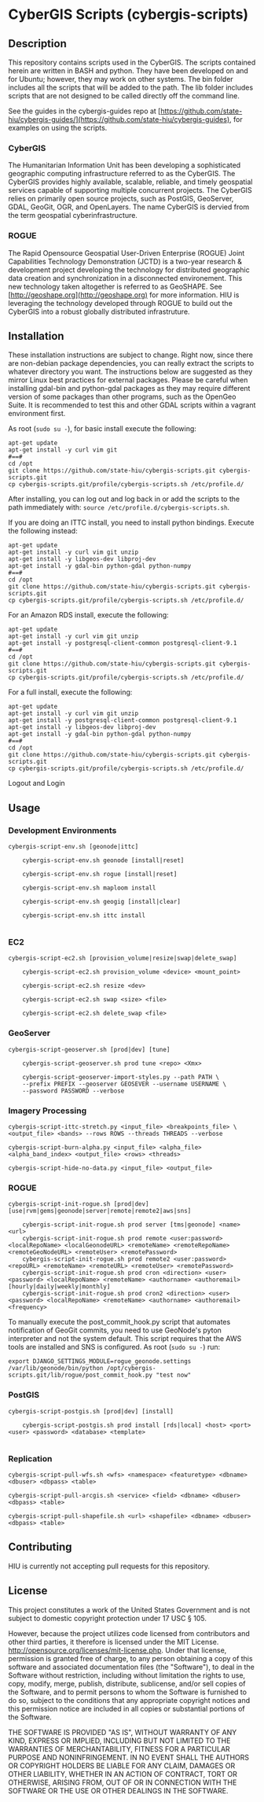 CyberGIS Scripts (cybergis-scripts)
================

## Description

This repository contains scripts used in the CyberGIS.  The scripts contained herein are written in BASH and python.  They have been developed on and for Ubuntu; however, they may work on other systems.  The bin folder includes all the scripts that will be added to the path.  The lib folder includes scripts that are not designed to be called directly off the command line.

See the guides in the cybergis-guides repo at [https://github.com/state-hiu/cybergis-guides/](https://github.com/state-hiu/cybergis-guides), for examples on using the scripts.

### CyberGIS
The Humanitarian Information Unit has been developing a sophisticated geographic computing infrastructure referred to as the CyberGIS. The CyberGIS provides highly available, scalable, reliable, and timely geospatial services capable of supporting multiple concurrent projects.  The CyberGIS relies on primarily open source projects, such as PostGIS, GeoServer, GDAL, GeoGit, OGR, and OpenLayers.  The name CyberGIS is dervied from the term geospatial cyberinfrastructure.

### ROGUE
The Rapid Opensource Geospatial User-Driven Enterprise (ROGUE) Joint Capabilities Technology Demonstration (JCTD) is a two-year research & development project developing the technology for distributed geographic data creation and synchronization in a disconnected environement.  This new technology taken altogether is referred to as GeoSHAPE.  See [http://geoshape.org](http://geoshape.org) for more information.  HIU is leveraging the technology developed through ROGUE to build out the CyberGIS into a robust globally distributed infrastruture.

## Installation

These installation instructions are subject to change.  Right now, since there are non-debian package dependencies, you can really extract the scripts to whatever directory you want.  The instructions below are suggested as they mirror Linux best practices for external packages.  Please be careful when installing gdal-bin and python-gdal packages as they may require different version of some packages than other programs, such as the OpenGeo Suite.  It is recommended to test this and other GDAL scripts within a vagrant environment first.

As root (`sudo su -`), for basic install execute the following:

```
apt-get update
apt-get install -y curl vim git
#==#
cd /opt
git clone https://github.com/state-hiu/cybergis-scripts.git cybergis-scripts.git
cp cybergis-scripts.git/profile/cybergis-scripts.sh /etc/profile.d/
```

After installing, you can log out and log back in or add the scripts to the path immediately with: `source /etc/profile.d/cybergis-scripts.sh`.

If you are doing an ITTC install, you need to install python bindings.  Execute the following instead:

```
apt-get update
apt-get install -y curl vim git unzip
apt-get install -y libgeos-dev libproj-dev
apt-get install -y gdal-bin python-gdal python-numpy
#==#
cd /opt
git clone https://github.com/state-hiu/cybergis-scripts.git cybergis-scripts.git
cp cybergis-scripts.git/profile/cybergis-scripts.sh /etc/profile.d/
```

For an Amazon RDS install, execute the following:

```
apt-get update
apt-get install -y curl vim git unzip
apt-get install -y postgresql-client-common postgresql-client-9.1
#==#
cd /opt
git clone https://github.com/state-hiu/cybergis-scripts.git cybergis-scripts.git
cp cybergis-scripts.git/profile/cybergis-scripts.sh /etc/profile.d/
```

For a full install, execute the following:

```
apt-get update
apt-get install -y curl vim git unzip
apt-get install -y postgresql-client-common postgresql-client-9.1
apt-get install -y libgeos-dev libproj-dev
apt-get install -y gdal-bin python-gdal python-numpy
#==#
cd /opt
git clone https://github.com/state-hiu/cybergis-scripts.git cybergis-scripts.git
cp cybergis-scripts.git/profile/cybergis-scripts.sh /etc/profile.d/
```

Logout and Login

## Usage

### Development Environments

```
cybergis-script-env.sh [geonode|ittc]

    cybergis-script-env.sh geonode [install|reset]
    
    cybergis-script-env.sh rogue [install|reset]
    
    cybergis-script-env.sh maploom install
    
    cybergis-script-env.sh geogig [install|clear]
    
    cybergis-script-env.sh ittc install
    
````
### EC2

```
cybergis-script-ec2.sh [provision_volume|resize|swap|delete_swap]

    cybergis-script-ec2.sh provision_volume <device> <mount_point>

    cybergis-script-ec2.sh resize <dev>
    
    cybergis-script-ec2.sh swap <size> <file>
    
    cybergis-script-ec2.sh delete_swap <file>
```

### GeoServer
```
cybergis-script-geoserver.sh [prod|dev] [tune]

    cybergis-script-geoserver.sh prod tune <repo> <Xmx>
    
    cybergis-script-geoserver-import-styles.py --path PATH \
    --prefix PREFIX --geoserver GEOSEVER --username USERNAME \
    --password PASSWORD --verbose
```

### Imagery Processing

```
cybergis-script-ittc-stretch.py <input_file> <breakpoints_file> \
<output_file> <bands> --rows ROWS --threads THREADS --verbose 
```
```
cybergis-script-burn-alpha.py <input_file> <alpha_file> <alpha_band_index> <output_file> <rows> <threads>
```
```
cybergis-script-hide-no-data.py <input_file> <output_file>
```

### ROGUE

```
cybergis-script-init-rogue.sh [prod|dev] [use|rvm|gems|geonode|server|remote|remote2|aws|sns]
    
    cybergis-script-init-rogue.sh prod server [tms|geonode] <name> <url>
    cybergis-script-init-rogue.sh prod remote <user:password> <localRepoName> <localGeonodeURL> <remoteName> <remoteRepoName> <remoteGeoNodeURL> <remoteUser> <remotePassword>
    cybergis-script-init-rogue.sh prod remote2 <user:password> <repoURL> <remoteName> <remoteURL> <remoteUser> <remotePassword>
    cybergis-script-init-rogue.sh prod cron <direction> <user> <password> <localRepoName> <remoteName> <authorname> <authoremail> [hourly|daily|weekly|monthly]
    cybergis-script-init-rogue.sh prod cron2 <direction> <user> <password> <localRepoName> <remoteName> <authorname> <authoremail> <frequency>
```

To manually execute the post_commit_hook.py script that automates notification of GeoGit commits, you need to use GeoNode's pyton interpreter and not the system default.  This script requires that the AWS tools are installed and SNS is configured.  As root (`sudo su -`) run:
```
export DJANGO_SETTINGS_MODULE=rogue_geonode.settings
/var/lib/geonode/bin/python /opt/cybergis-scripts.git/lib/rogue/post_commit_hook.py "test now"
```

### PostGIS

```
cybergis-script-postgis.sh [prod|dev] [install]

    cybergis-script-postgis.sh prod install [rds|local] <host> <port> <user> <password> <database> <template>
    
```

### Replication

```
cybergis-script-pull-wfs.sh <wfs> <namespace> <featuretype> <dbname> <dbuser> <dbpass> <table>
```
```
cybergis-script-pull-arcgis.sh <service> <field> <dbname> <dbuser> <dbpass> <table>
```
```
cybergis-script-pull-shapefile.sh <url> <shapefile> <dbname> <dbuser> <dbpass> <table>
```



## Contributing

HIU is currently not accepting pull requests for this repository.

## License
This project constitutes a work of the United States Government and is not subject to domestic copyright protection under 17 USC § 105.

However, because the project utilizes code licensed from contributors and other third parties, it therefore is licensed under the MIT License. http://opensource.org/licenses/mit-license.php. Under that license, permission is granted free of charge, to any person obtaining a copy of this software and associated documentation files (the "Software"), to deal in the Software without restriction, including without limitation the rights to use, copy, modify, merge, publish, distribute, sublicense, and/or sell copies of the Software, and to permit persons to whom the Software is furnished to do so, subject to the conditions that any appropriate copyright notices and this permission notice are included in all copies or substantial portions of the Software.

THE SOFTWARE IS PROVIDED "AS IS", WITHOUT WARRANTY OF ANY KIND, EXPRESS OR IMPLIED, INCLUDING BUT NOT LIMITED TO THE WARRANTIES OF MERCHANTABILITY, FITNESS FOR A PARTICULAR PURPOSE AND NONINFRINGEMENT. IN NO EVENT SHALL THE AUTHORS OR COPYRIGHT HOLDERS BE LIABLE FOR ANY CLAIM, DAMAGES OR OTHER LIABILITY, WHETHER IN AN ACTION OF CONTRACT, TORT OR OTHERWISE, ARISING FROM, OUT OF OR IN CONNECTION WITH THE SOFTWARE OR THE USE OR OTHER DEALINGS IN THE SOFTWARE.
